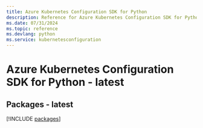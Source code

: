 ```yaml
---
title: Azure Kubernetes Configuration SDK for Python
description: Reference for Azure Kubernetes Configuration SDK for Python
ms.date: 07/31/2024
ms.topic: reference
ms.devlang: python
ms.service: kubernetesconfiguration
---
```

# Azure Kubernetes Configuration SDK for Python - latest
## Packages - latest
[!INCLUDE [packages](kubernetes-configuration-index.md)]